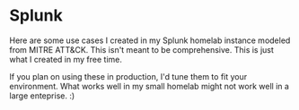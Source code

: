 # Splunk 
Here are some use cases I created in my Splunk homelab instance modeled from MITRE ATT&CK. This isn't meant to be comprehensive. This is just what I created in my free time.

If you plan on using these in production, I'd tune them to fit your environment. What works well in my small homelab might not work well in a large enteprise. :)
